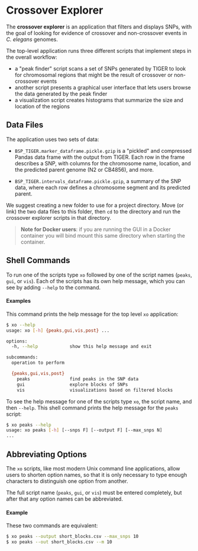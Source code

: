 # Crossover Explorer

The **crossover explorer** is an application that filters and displays SNPs, with the goal of looking for evidence of crossover and non-crossover events in _C. elegans_ genomes.

The top-level application runs three different scripts that implement steps in the overall workflow:

- a "peak finder" script scans a set of SNPs generated by TIGER to look for chromosomal regions that might be the result of crossover or non-crossover events
- another script presents a graphical user interface that lets users browse the data generated by the peak finder
- a visualization script creates histograms that summarize the size and location of the regions

## Data Files

The application uses two sets of data:

* `BSP_TIGER.marker_dataframe.pickle.gzip` is a "pickled" and compressed Pandas data frame with the output from TIGER.  Each row in the frame describes a SNP, with columns for the
chromosome name, location, and the predicted parent genome (N2 or CB4856), and more.

* `BSP_TIGER.intervals_dataframe.pickle.gzip`, a summary of the SNP data, where each row defines a chromosome segment and its predicted parent.

We suggest creating a new folder to use for a project directory.  Move (or link) the two data files to this folder, then `cd` to the directory and run the crossover explorer scripts in that directory.

> **Note for Docker users**:  if you are running the GUI in a Docker container you will bind mount this same directory when starting the container.

## Shell Commands

To run one of the scripts type `xo` followed by one of the script names (`peaks`, `gui`, or `vis`).   Each of the scripts has its own help message, which you can see by adding `--help` to the command.

#### Examples

This command prints the help message for the top level `xo` application:

```bash
$ xo --help
usage: xo [-h] {peaks,gui,vis,post} ...

options:
  -h, --help            show this help message and exit

subcommands:
  operation to perform

  {peaks,gui,vis,post}
    peaks               find peaks in the SNP data
    gui                 explore blocks of SNPs
    vis                 visualizations based on filtered blocks
```

To see the help message for one of the scripts type `xo`, the script name, and then `--help`.  This shell command prints the help message for the `peaks` script:

```bash
$ xo peaks --help
usage: xo peaks [-h] [--snps F] [--output F] [--max_snps N]
...
```

## Abbreviating Options

The `xo` scripts, like most modern Unix command line applications, allow users to shorten option names, so that it is only necessary to type enough characters to distinguish one option from another.

The full script name (`peaks`, `gui`, or `vis`) must be entered completely, but after that any option names can be abbreviated.

#### Example

These two commands are equivalent:

```bash
$ xo peaks --output short_blocks.csv --max_snps 10
$ xo peaks --out short_blocks.csv --m 10
```

